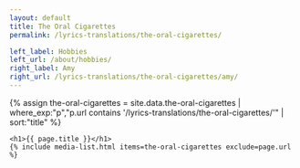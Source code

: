 ```yaml
---
layout: default
title: The Oral Cigarettes
permalink: /lyrics-translations/the-oral-cigarettes/

left_label: Hobbies
left_url: /about/hobbies/
right_label: Amy
right_url: /lyrics-translations/the-oral-cigarettes/amy/
---
```


<!-- !PAGE CONTENT! -->
<div id="page-lyrics-translations-toc" class="w3-main">
  <section id="overview" class="w3-container">
    {% assign the-oral-cigarettes = site.data.the-oral-cigarettes
      | where_exp:"p","p.url contains '/lyrics-translations/the-oral-cigarettes/'"
      | sort:"title" %}

    <h1>{{ page.title }}</h1>
    {% include media-list.html items=the-oral-cigarettes exclude=page.url %}
  </section>
</div>